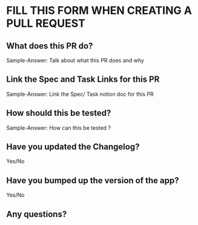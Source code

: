 # FILL THIS FORM WHEN CREATING A PULL REQUEST
## What does this PR do?
Sample-Answer: Talk about what this PR does and why

## Link the Spec and Task Links for this PR
Sample-Answer: Link the Spec/ Task notion doc for this PR

## How should this be tested?
Sample-Answer: How can this be tested ?

## Have you updated the Changelog?
Yes/No

## Have you bumped up the version of the app?
Yes/No

## Any questions?